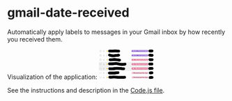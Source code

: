 # gmail-date-received
Automatically apply labels to messages in your Gmail inbox by how recently you received them.

Visualization of the application:
<img src="sample_inbox.png" width="25%" />

See the instructions and description in the [Code.js file](Code.js).
